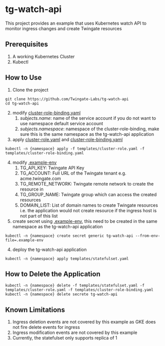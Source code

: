 # tg-watch-api
This project provides an example that uses Kubernetes watch API to monitor ingress changes and create Twingate resources

## Prerequisites
1. A working Kubernetes Cluster
2. Kubectl

## How to Use
1. Clone the project
```
git clone https://github.com/Twingate-Labs/tg-watch-api
cd tg-watch-api
```
2. modify [cluster-role-binding.yaml](templates/cluster-role-binding.yaml)
   1. _subjects.name_: name of the service account if you do not want to use namespace default service account
   2. _subjects.namespace_: namespace of the cluster-role-binding, make sure this is the same namespace as the tg-watch-api application
3. apply [cluster-role.yaml](templates/cluster-role.yaml) and [cluster-role-binding.yaml](templates/cluster-role-binding.yaml)
```
kubectl -n {namespace} apply -f templates/cluster-role.yaml -f templates/cluster-role-binding.yaml
```
4. modify [.example-env](.example-env)
   1. TG_API_KEY: Twingate API Key
   2. TG_ACCOUNT: Full URL of the Twingate tenant e.g. acme.twingate.com
   3. TG_REMOTE_NETWORK: Twingate remote network to create the resource in
   4. TG_GROUP_NAME: Twingate group which can access the created resources
   5. DOMAIN_LIST: List of domain names to create Twingate resources i.e. the application would not create resource if the ingress host is not part of this list
5. create secret using [.example-env](.example-env), this need to be created in the same namespace as the tg-watch-api application
```
kubectl -n {namespace} create secret generic tg-watch-api --from-env-file=.example-env
```
4. deploy the tg-watch-api application
```
kubectl -n {namespace} apply templates/statefulset.yaml
```

## How to Delete the Application
```
kubectl -n {namespace} delete -f templates/statefulset.yaml -f templates/cluster-role.yaml -f templates/cluster-role-binding.yaml
kubectl -n {namespace} delete secrete tg-watch-api
```

## Known Limitations
1. Ingress deletion events are not covered by this example as GKE does not fire delete events for ingress
2. Ingress modification events are not covered by this example
3. Currently, the statefulset only supports replica of 1
